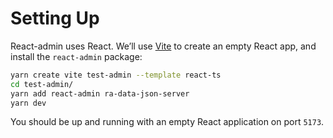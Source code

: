 # Setting Up

React-admin uses React. We’ll use [Vite](https://vitejs.dev/) to create an empty React app, and install the `react-admin` package:
```sh
yarn create vite test-admin --template react-ts
cd test-admin/
yarn add react-admin ra-data-json-server
yarn dev
```

You should be up and running with an empty React application on port `5173`.